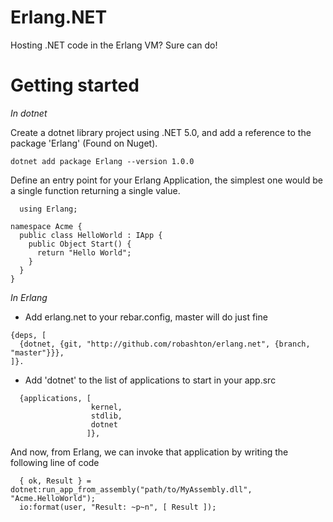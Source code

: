 Erlang.NET
===

Hosting .NET code in the Erlang VM? Sure can do! 

Getting started
==

*In dotnet*

Create a dotnet library project using .NET 5.0, and add a reference to the package 'Erlang' (Found on Nuget).

```
dotnet add package Erlang --version 1.0.0
```

Define an entry point for your Erlang Application, the simplest one would be a single function returning a single value.

```
  using Erlang;

namespace Acme {
  public class HelloWorld : IApp {
    public Object Start() {
      return "Hello World";
    }
  }
}
```

*In Erlang*

- Add erlang.net to your rebar.config, master will do just fine

```
{deps, [
  {dotnet, {git, "http://github.com/robashton/erlang.net", {branch, "master"}}},
]}.

```
- Add 'dotnet' to the list of applications to start in your app.src

```
  {applications, [
                  kernel,
                  stdlib,
                  dotnet
                 ]},
```

And now, from Erlang, we can invoke that application by writing the following line of code

```
  { ok, Result } = dotnet:run_app_from_assembly("path/to/MyAssembly.dll", "Acme.HelloWorld");
  io:format(user, "Result: ~p~n", [ Result ]);
```


